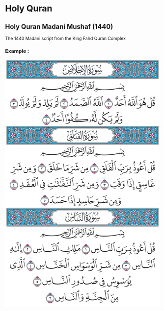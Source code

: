 # Holy Quran
## Holy Quran Madani Mushaf (1440) 
The 1440 Madani script from the King Fahd Quran Complex

### Example : 

![image](https://github.com/w-coding/Holly-Quran-/blob/67465e64608fae14db12b4f2da37ed6f9857c8bd/Quran_per_page/page604.png)

